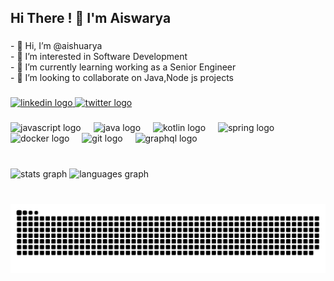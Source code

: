 <h2 align="left">Hi  There ! 👋 I'm Aiswarya</h2>

###

<p align="left">- 👋 Hi, I’m @aishuarya<br>- 👀 I’m interested in Software Development<br>- 🌱 I’m currently learning working as a Senior Engineer<br>- 💞️ I’m looking to collaborate on Java,Node js projects</p>

###

<div align="left">
  <a href="https://in.linkedin.com/in/aiswarya-p-m-7069a4146" target="_blank">
    <img src="https://raw.githubusercontent.com/maurodesouza/profile-readme-generator/master/src/assets/icons/social/linkedin/default.svg" width="52" height="40" alt="linkedin logo"  />
  </a>
  <a href="https://x.com/Aiswarya880931" target="_blank">
    <img src="https://raw.githubusercontent.com/maurodesouza/profile-readme-generator/master/src/assets/icons/social/twitter/default.svg" width="52" height="40" alt="twitter logo"  />
  </a>
</div>

###

<div align="left">
  <img src="https://cdn.jsdelivr.net/gh/devicons/devicon/icons/javascript/javascript-original.svg" height="40" alt="javascript logo"  />
  <img width="12" />
  <img src="https://cdn.jsdelivr.net/gh/devicons/devicon/icons/java/java-original.svg" height="40" alt="java logo"  />
  <img width="12" />
  <img src="https://cdn.jsdelivr.net/gh/devicons/devicon/icons/kotlin/kotlin-original.svg" height="40" alt="kotlin logo"  />
  <img width="12" />
  <img src="https://cdn.jsdelivr.net/gh/devicons/devicon/icons/spring/spring-original.svg" height="40" alt="spring logo"  />
  <img width="12" />
  <img src="https://cdn.simpleicons.org/docker/2496ED" height="40" alt="docker logo"  />
  <img width="12" />
  <img src="https://cdn.simpleicons.org/git/F05032" height="40" alt="git logo"  />
  <img width="12" />
  <img src="https://cdn.simpleicons.org/graphql/E10098" height="40" alt="graphql logo"  />
</div>

###

<br clear="both">

<div align="left">
  <img src="https://github-readme-stats.vercel.app/api?username=aishuarya&hide_title=false&hide_rank=false&show_icons=true&include_all_commits=true&count_private=true&disable_animations=false&theme=dracula&locale=en&hide_border=false&order=1" height="150" alt="stats graph"  />
  <img src="https://github-readme-stats.vercel.app/api/top-langs?username=aishuarya&locale=en&hide_title=false&layout=compact&card_width=320&langs_count=6&theme=dracula&hide_border=false&order=2" height="151" alt="languages graph"  />
</div>

###

<br clear="both">

<img src="https://raw.githubusercontent.com/aishuarya/aishuarya/output/snake.svg" alt="Snake animation" />

###
